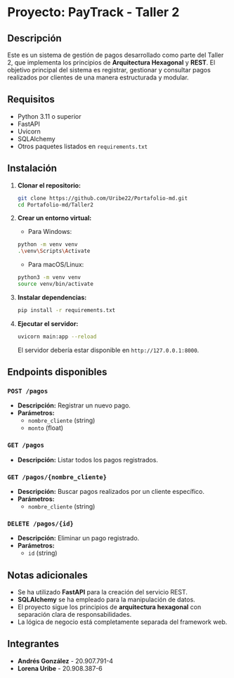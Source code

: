 # Proyecto: PayTrack - Taller 2

## Descripción

Este es un sistema de gestión de pagos desarrollado como parte del Taller 2, que implementa los principios de **Arquitectura Hexagonal** y **REST**. El objetivo principal del sistema es registrar, gestionar y consultar pagos realizados por clientes de una manera estructurada y modular.

## Requisitos

- Python 3.11 o superior
- FastAPI
- Uvicorn
- SQLAlchemy
- Otros paquetes listados en `requirements.txt`

## Instalación

1. **Clonar el repositorio:**

    ```bash
    git clone https://github.com/Uribe22/Portafolio-md.git
    cd Portafolio-md/Taller2
    ```

2. **Crear un entorno virtual:**

    - Para Windows:

    ```bash
    python -m venv venv
    .\venv\Scripts\Activate
    ```

    - Para macOS/Linux:

    ```bash
    python3 -m venv venv
    source venv/bin/activate
    ```

3. **Instalar dependencias:**

    ```bash
    pip install -r requirements.txt
    ```

4. **Ejecutar el servidor:**

    ```bash
    uvicorn main:app --reload
    ```

    El servidor debería estar disponible en `http://127.0.0.1:8000`.

## Endpoints disponibles

### `POST /pagos`
- **Descripción:** Registrar un nuevo pago.
- **Parámetros:**
    - `nombre_cliente` (string)
    - `monto` (float)

### `GET /pagos`
- **Descripción:** Listar todos los pagos registrados.

### `GET /pagos/{nombre_cliente}`
- **Descripción:** Buscar pagos realizados por un cliente específico.
- **Parámetros:**
    - `nombre_cliente` (string)

### `DELETE /pagos/{id}`
- **Descripción:** Eliminar un pago registrado.
- **Parámetros:**
    - `id` (string)


## Notas adicionales

- Se ha utilizado **FastAPI** para la creación del servicio REST.
- **SQLAlchemy** se ha empleado para la manipulación de datos.
- El proyecto sigue los principios de **arquitectura hexagonal** con separación clara de responsabilidades.
- La lógica de negocio está completamente separada del framework web.

## Integrantes
- **Andrés González** - 20.907.791-4  
- **Lorena Uribe** - 20.908.387-6
